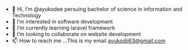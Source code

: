 - 👋 Hi, I’m @ayukodee persuing bachelor of science in information and Technology
- 👀 I’m interested in software development
- 🌱 I’m currently learning laravel framework
- 💞️ I’m looking to collaborate on website development
- 📫 How to reach me ...This is my email ayukodii63@gmail.com

<!---
ayukodee/ayukodee is a ✨ special ✨ repository because its `README.md` (this file) appears on your GitHub profile.
You can click the Preview link to take a look at your changes.
--->
